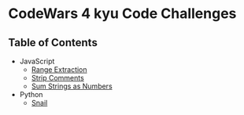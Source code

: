 # CodeWars 4 kyu Code Challenges

## Table of Contents

-   JavaScript
    -   [Range Extraction](range-extraction)
    -   [Strip Comments](strip-comments)
    -   [Sum Strings as Numbers](sum-strings-as-numbers)
-   Python
    -   [Snail](snail)
